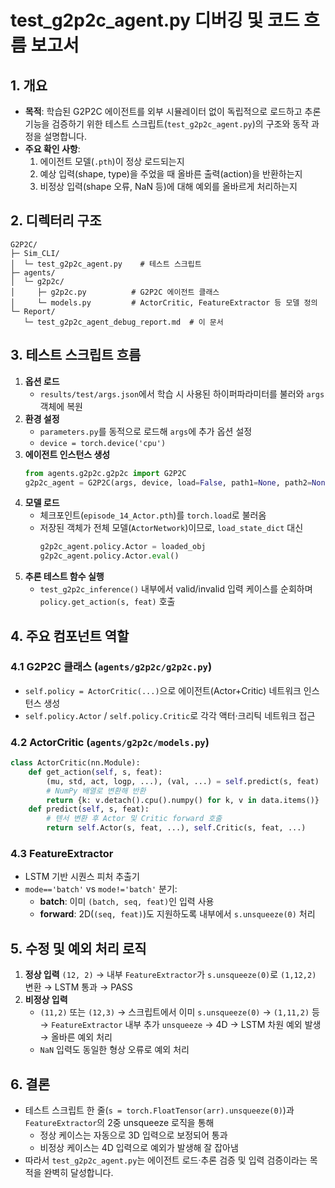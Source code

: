 <!--- 
  File: Report/test_g2p2c_agent_debug_report.md
  Purpose: Detailed markdown report explaining test_g2p2c_agent.py code flow and debugging steps
-->
# test_g2p2c_agent.py 디버깅 및 코드 흐름 보고서

## 1. 개요
- **목적**: 학습된 G2P2C 에이전트를 외부 시뮬레이터 없이 독립적으로 로드하고 추론 기능을 검증하기 위한 테스트 스크립트(`test_g2p2c_agent.py`)의 구조와 동작 과정을 설명합니다.
- **주요 확인 사항**:
  1. 에이전트 모델(`.pth`)이 정상 로드되는지
  2. 예상 입력(shape, type)을 주었을 때 올바른 출력(action)을 반환하는지
  3. 비정상 입력(shape 오류, NaN 등)에 대해 예외를 올바르게 처리하는지

## 2. 디렉터리 구조
```
G2P2C/
├─ Sim_CLI/
│  └─ test_g2p2c_agent.py    # 테스트 스크립트
├─ agents/
│  └─ g2p2c/
│     ├─ g2p2c.py          # G2P2C 에이전트 클래스
│     └─ models.py         # ActorCritic, FeatureExtractor 등 모델 정의
└─ Report/
   └─ test_g2p2c_agent_debug_report.md  # 이 문서
```

## 3. 테스트 스크립트 흐름
1. **옵션 로드**
   - `results/test/args.json`에서 학습 시 사용된 하이퍼파라미터를 불러와 `args` 객체에 복원
2. **환경 설정**
   - `parameters.py`를 동적으로 로드해 `args`에 추가 옵션 설정
   - `device = torch.device('cpu')`
3. **에이전트 인스턴스 생성**
   ```python
   from agents.g2p2c.g2p2c import G2P2C
   g2p2c_agent = G2P2C(args, device, load=False, path1=None, path2=None)
   ```
4. **모델 로드**
   - 체크포인트(`episode_14_Actor.pth`)를 `torch.load`로 불러옴
   - 저장된 객체가 전체 모델(`ActorNetwork`)이므로, `load_state_dict` 대신
     ```python
     g2p2c_agent.policy.Actor = loaded_obj
     g2p2c_agent.policy.Actor.eval()
     ```
5. **추론 테스트 함수 실행**
   - `test_g2p2c_inference()` 내부에서 valid/invalid 입력 케이스를 순회하며 `policy.get_action(s, feat)` 호출

## 4. 주요 컴포넌트 역할
### 4.1 G2P2C 클래스 (`agents/g2p2c/g2p2c.py`)
- `self.policy = ActorCritic(...)`으로 에이전트(Actor+Critic) 네트워크 인스턴스 생성
- `self.policy.Actor` / `self.policy.Critic`로 각각 액터·크리틱 네트워크 접근

### 4.2 ActorCritic (`agents/g2p2c/models.py`)
```python
class ActorCritic(nn.Module):
    def get_action(self, s, feat):
        (mu, std, act, logp, ...), (val, ...) = self.predict(s, feat)
        # NumPy 배열로 변환해 반환
        return {k: v.detach().cpu().numpy() for k, v in data.items()}
    def predict(self, s, feat):
        # 텐서 변환 후 Actor 및 Critic forward 호출
        return self.Actor(s, feat, ...), self.Critic(s, feat, ...)
```

### 4.3 FeatureExtractor
- LSTM 기반 시퀀스 피처 추출기
- `mode=='batch'` vs `mode!='batch'` 분기:
  - **batch**: 이미 `(batch, seq, feat)`인 입력 사용
  - **forward**: 2D(`(seq, feat)`)도 지원하도록 내부에서 `s.unsqueeze(0)` 처리

## 5. 수정 및 예외 처리 로직
1. **정상 입력** `(12, 2)` → 내부 `FeatureExtractor`가 `s.unsqueeze(0)`로 `(1,12,2)` 변환 → LSTM 통과 → PASS
2. **비정상 입력**
   - `(11,2)` 또는 `(12,3)` → 스크립트에서 이미 `s.unsqueeze(0)` → `(1,11,2)` 등 → `FeatureExtractor` 내부 추가 `unsqueeze` → 4D → LSTM 차원 예외 발생 → 올바른 예외 처리
   - `NaN` 입력도 동일한 형상 오류로 예외 처리

## 6. 결론
- 테스트 스크립트 한 줄(`s = torch.FloatTensor(arr).unsqueeze(0)`)과 `FeatureExtractor`의 2중 unsqueeze 로직을 통해
  - 정상 케이스는 자동으로 3D 입력으로 보정되어 통과
  - 비정상 케이스는 4D 입력으로 예외가 발생해 잘 잡아냄
- 따라서 `test_g2p2c_agent.py`는 에이전트 로드·추론 검증 및 입력 검증이라는 목적을 완벽히 달성합니다.
